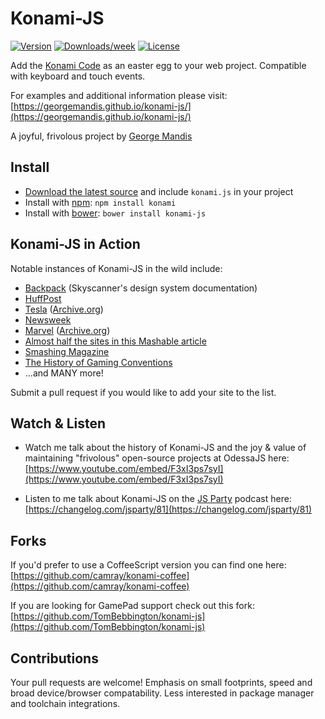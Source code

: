 # Konami-JS

[![Version](https://img.shields.io/npm/v/konami.svg)](https://npmjs.org/package/konami)
[![Downloads/week](https://img.shields.io/npm/dw/konami.svg)](https://npmjs.org/package/konami)
[![License](https://img.shields.io/npm/l/konami.svg)](https://github.com/georgemandis/konami-js/blob/master/package.json)

Add the [Konami Code](https://en.wikipedia.org/wiki/Konami_Code) as an easter egg to your web project. Compatible with keyboard and touch events.

For examples and additional information please visit: [https://georgemandis.github.io/konami-js/](https://georgemandis.github.io/konami-js/)

A joyful, frivolous project by [George Mandis](https://george.mand.is)

## Install

- [Download the latest source](https://github.com/georgemandis/konami-js/archive/master.zip) and include `konami.js` in your project
- Install with [npm](https://www.npmjs.com): `npm install konami`
- Install with [bower](https://bower.io): `bower install konami-js`

## Konami-JS in Action

Notable instances of Konami-JS in the wild include:

  * [Backpack](https://backpack.github.io/components/button/?platform=web) (Skyscanner's design system documentation)
  * [HuffPost](https://twitter.com/georgeMandis/status/1116083414141038592)
  * [Tesla](https://teslamotorsclub.com/tmc/threads/easter-egg-in-the-design-studio-konami-code.7944/) ([Archive.org](https://web.archive.org/web/20130408184419js_/http://www.teslamotors.com/sites/all/themes/tesla/configurator/js/libs/konami.1.3.3.pack.js?c))
  * [Newsweek](http://www.forbes.com/sites/firewall/2010/06/15/newsweek-reports-the-zombie-invasion/)
  * [Marvel](https://en.wikipedia.org/wiki/File:Marvel_konami_code.jpg) ([Archive.org](http://web.archive.org/web/20100131153849/http://marvel.com/))
  * [Almost half the sites in this Mashable article](http://mashable.com/2010/07/31/konami-code-sites)
  * [Smashing Magazine](http://uxdesign.smashingmagazine.com/2012/04/26/gamification-ux-users-win-lose/)
  * [The History of Gaming Conventions](http://www.bigfishgames.com/daily/gaming-conventions-timeline/)
  * ...and MANY more!
  
Submit a pull request if you would like to add your site to the list.

## Watch & Listen

- Watch me talk about the history of Konami-JS and the joy & value of maintaining "frivolous" open-source projects at OdessaJS here: [https://www.youtube.com/embed/F3xI3ps7syI](https://www.youtube.com/embed/F3xI3ps7syI)

- Listen to me talk about Konami-JS on the [JS Party](https://changelog.com/jsparty) podcast here: [https://changelog.com/jsparty/81](https://changelog.com/jsparty/81)

## Forks

If you'd prefer to use a CoffeeScript version you can find one here:  
[https://github.com/camray/konami-coffee](https://github.com/camray/konami-coffee)

If you are looking for GamePad support check out this fork:  
[https://github.com/TomBebbington/konami-js](https://github.com/TomBebbington/konami-js)

## Contributions

Your pull requests are welcome! Emphasis on small footprints, speed and broad device/browser compatability. Less interested in package manager and toolchain integrations.
